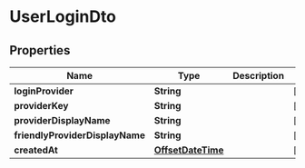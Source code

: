 
# UserLoginDto

## Properties
Name | Type | Description | Notes
------------ | ------------- | ------------- | -------------
**loginProvider** | **String** |  |  [optional]
**providerKey** | **String** |  |  [optional]
**providerDisplayName** | **String** |  |  [optional]
**friendlyProviderDisplayName** | **String** |  |  [optional]
**createdAt** | [**OffsetDateTime**](OffsetDateTime.md) |  |  [optional]



